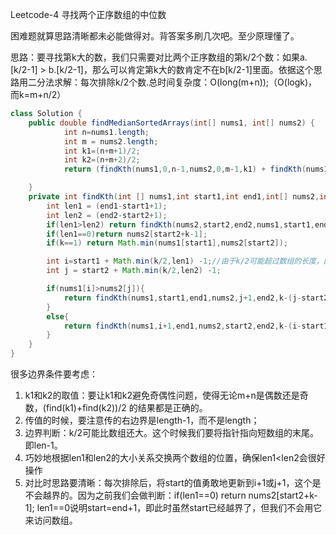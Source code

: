 Leetcode-4 寻找两个正序数组的中位数

困难题就算思路清晰都未必能做得对。背答案多刷几次吧。至少原理懂了。

思路：要寻找第k大的数，我们只需要对比两个正序数组的第k/2个数：如果a.[k/2-1] > b.[k/2-1]，那么可以肯定第k大的数肯定不在b[k/2-1]里面。依据这个思路用二分法求解：每次排除k/2个数.总时间复杂度：O(long(m+n));（O(logk)，而k=m+n/2）

```java
class Solution {
    public double findMedianSortedArrays(int[] nums1, int[] nums2) {
            int n=nums1.length;
            int m = nums2.length;
            int k1=(n+m+1)/2;
            int k2=(n+m+2)/2;
            return (findKth(nums1,0,n-1,nums2,0,m-1,k1) + findKth(nums1,0,n-1,nums2,0,m-1,k2)) * 0.5;

    }
    private int findKth(int [] nums1,int start1,int end1,int[] nums2,int start2,int end2,int k){
        int len1 = (end1-start1+1);
        int len2 = (end2-start2+1);
        if(len1>len2) return findKth(nums2,start2,end2,nums1,start1,end1,k);
        if(len1==0)return nums2[start2+k-1];
        if(k==1) return Math.min(nums1[start1],nums2[start2]);

        int i=start1 + Math.min(k/2,len1) -1;//由于k/2可能超过数组的长度，因此需要对比。然后计算得到的i和j是实际的位置
        int j = start2 + Math.min(k/2,len2) -1;

        if(nums1[i]>nums2[j]){
            return findKth(nums1,start1,end1,nums2,j+1,end2,k-(j-start2+1));
        }
        else{
            return findKth(nums1,i+1,end1,nums2,start2,end2,k-(i-start1+1));
        }
    }
}
```

很多边界条件要考虑：

1. k1和k2的取值：要让k1和k2避免奇偶性问题，使得无论m+n是偶数还是奇数，(find(k1)+find(k2))/2 的结果都是正确的。
2. 传值的时候，要注意传的右边界是length-1，而不是length；
3. 边界判断：k/2可能比数组还大。这个时候我们要将指针指向短数组的末尾。即len-1。
4. 巧妙地根据len1和len2的大小关系交换两个数组的位置，确保len1<len2会很好操作
5. 对比时思路要清晰：每次排除后，将start的值勇敢地更新到i+1或j+1，这个是不会越界的。因为之前我们会做判断：if(len1==0) return nums2[start2+k-1]; len1==0说明start=end+1，即此时虽然start已经越界了，但我们不会用它来访问数组。